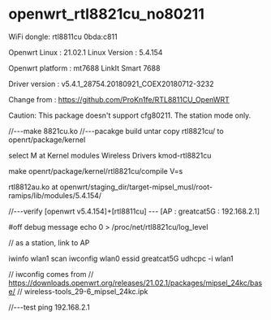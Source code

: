 # openwrt_rtl8821cu_no80211

WiFi dongle: rtl8811cu 0bda:c811

Openwrt Linux : 21.02.1
Linux Version : 5.4.154

Openwrt platform : mt7688 LinkIt Smart 7688

Driver version : v5.4.1_28754.20180921_COEX20180712-3232

Change from : https://github.com/ProKn1fe/RTL8811CU_OpenWRT

Caution:
	This package doesn't support cfg80211. The station mode only.

//---make 8821cu.ko 
//---pacakge build 
untar 
copy rtl8821cu/ to openrt/package/kernel 

select M at 
	Kernel modules
	Wireless Drivers
	kmod-rtl8821cu
 
make openrt/package/kernel/rtl8821cu/compile V=s

rtl8812au.ko at 
  openwrt/staging_dir/target-mipsel_musl/root-ramips/lib/modules/5.4.154/

//---verify
[openwrt v5.4.154]+[rtl8811cu] --- [AP : greatcat5G : 192.168.2.1]

#off debug message
echo 0 > /proc/net/rtl8821cu/log_level

// as a station, link to AP

iwinfo wlan1 scan
iwconfig wlan0 essid greatcat5G
udhcpc -i wlan1

// iwconfig comes from
// https://downloads.openwrt.org/releases/21.02.1/packages/mipsel_24kc/base/
// wireless-tools_29-6_mipsel_24kc.ipk 

//---test
ping 192.168.2.1
